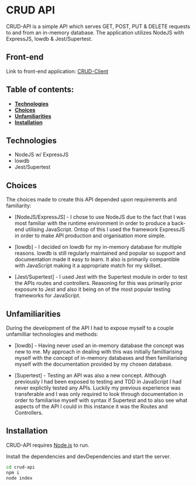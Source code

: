 # CRUD API
CRUD-API is a simple API which serves GET, POST, PUT & DELETE requests to and from an in-memory database. The application utilizes NodeJS with ExpressJS, lowdb & Jest/Supertest.

## Front-end
Link to front-end application: [CRUD-Client](https://github.com/Yasin2201/crud-client)

## Table of contents:
- **[Technologies](#technologies)**
- **[Choices](#choices)**
- **[Unfamiliarities](#unfamiliarities)**
- **[Installation](#installation)**

## Technologies
- NodeJS w/ ExpressJS
- lowdb
- Jest/Supertest

## Choices
The choices made to create this API depended upon requirements and familiarity:

- [NodeJS/ExpressJS] - I chose to use NodeJS due to the fact that I was most familiar with the runtime environment in order to produce a back-end utilising JavaScript. Ontop of this I used the framework ExpressJS in order to make API production and organisation more simple.

- [lowdb] - I decided on lowdb for my in-memory database for multiple reasons. lowdb is still regularly maintained and popular so support and documentation made it easy to learn. It also is primarily compantible with JavaScript making it a appropriate match for my skillset.

- [Jest/Supertest] - I used Jest with the Supertest module in order to test the APIs routes and controllers. Reasoning for this was primarily prior exposure to Jest and also it being on of the most popular testing frameworks for JavaScript.

## Unfamiliarities
During the development of the API I had to expose myself to a couple unfamilliar technologies and methods:
- [lowdb] - Having never used an in-memory database the concept was new to me. My approach in dealing with this was initially familliarising myself with the concept of in-memory databases and then familiarising myself with the documentation provided by my chosen database. 

- [Supertest] - Testing an API was also a new concept. Although previously I had been exposed to testing and TDD in JavaScript I had never explictily tested any APIs. Luckily my previous experience was transferable and I was only required to look through documentation in order to familiarise myself with syntax if Supertest and to also see what aspects of the API I could in this instance it was the Routes and Controllers.

## Installation

CRUD-API requires [Node.js](https://nodejs.org/) to run.

Install the dependencies and devDependencies and start the server.

```sh
cd crud-api
npm i
node index
```
